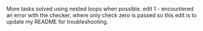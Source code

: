 More tasks solved using nested loops when possible.
edit 1 - encountered an error with the checker, where only  check zero is passed
so this edit is to update my README for troubleshooting.
